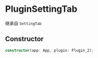 <!--
 * @Author: haifeng.lu haifeng.lu@ly.com
 * @Date: 2022-08-23 11:37:51
 * @LastEditors: haifeng.lu
 * @LastEditTime: 2022-11-10 09:50:44
 * @Description: 
-->
# PluginSettingTab

继承自 `SettingTab`

## Constructor

```ts
constructor(app: App, plugin: Plugin_2);
```
